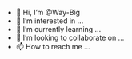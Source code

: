 - 👋 Hi, I’m @Way-Big
- 👀 I’m interested in ...
- 🌱 I’m currently learning ...
- 💞️ I’m looking to collaborate on ...
- 📫 How to reach me ...

<!---
Way-Big/Way-Big is a ✨ special ✨ repository because its `README.md` (this file) appears on your GitHub profile.
You can click the Preview link to take a look at your changes.
--->

